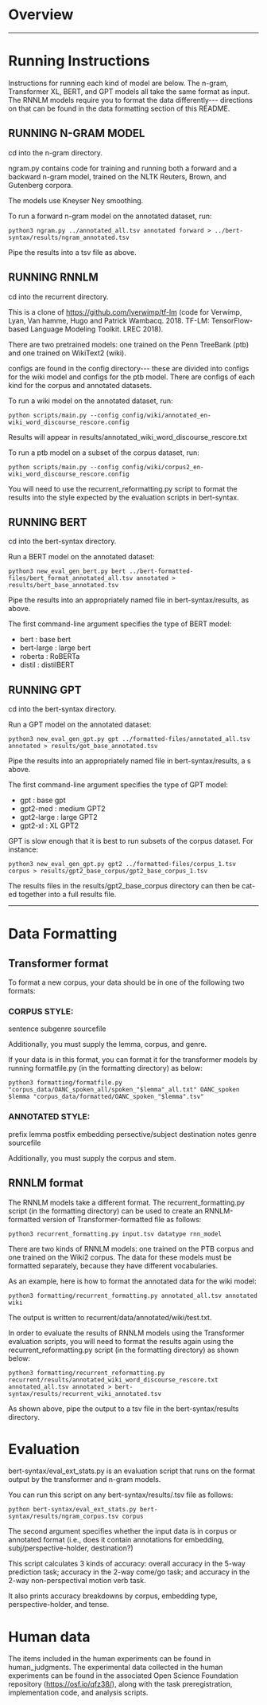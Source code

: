 # Overview

***

# Running Instructions

Instructions for running each kind of model are below. The n-gram, Transformer XL, BERT, and GPT models all take the same format as input. The RNNLM models require you to format the data differently--- directions on that can be found in the data formatting section of this README.

## RUNNING N-GRAM MODEL

cd into the n-gram directory.

ngram.py contains code for training and running both a forward and a backward n-gram model, trained on the NLTK Reuters, Brown, and Gutenberg corpora.

The models use Kneyser Ney smoothing.

To run a forward n-gram model on the annotated dataset, run:

```
python3 ngram.py ../annotated_all.tsv annotated forward > ../bert-syntax/results/ngram_annotated.tsv
```

Pipe the results into a tsv file as above.

## RUNNING RNNLM

cd into the recurrent directory. 

This is a clone of https://github.com/lverwimp/tf-lm (code for Verwimp, Lyan, Van hamme, Hugo and Patrick Wambacq. 2018. TF-LM: TensorFlow-based Language Modeling Toolkit. LREC 2018).

There are two pretrained models: one trained on the Penn TreeBank (ptb) and one trained on WikiText2 (wiki).

configs are found in the config directory--- these are divided into configs for the wiki model and configs for the ptb model. There are configs of each kind for the corpus and annotated datasets.

To run a wiki model on the annotated dataset, run:

```
python scripts/main.py --config config/wiki/annotated_en-wiki_word_discourse_rescore.config 
```

Results will appear in results/annotated_wiki_word_discourse_rescore.txt 

To run a ptb model on a subset of the corpus dataset, run:

```
python scripts/main.py --config config/wiki/corpus2_en-wiki_word_discourse_rescore.config 
```

You will need to use the recurrent_reformatting.py script to format the results into the style expected by the evaluation scripts in bert-syntax.

## RUNNING BERT

cd into the bert-syntax directory.

Run a BERT model on the annotated dataset:

```
python3 new_eval_gen_bert.py bert ../bert-formatted-files/bert_format_annotated_all.tsv annotated > results/bert_base_annotated.tsv
```

Pipe the results into an appropriately named file in bert-syntax/results, as above.

The first command-line argument specifies the type of BERT model:

* bert : base bert
* bert-large : large bert
* roberta : RoBERTa
* distil : distilBERT

## RUNNING GPT

cd into the bert-syntax directory.

Run a GPT model on the annotated dataset:

```
python3 new_eval_gen_gpt.py gpt ../formatted-files/annotated_all.tsv annotated > results/got_base_annotated.tsv
```

Pipe the results into an appropriately named file in bert-syntax/results, a
s above.

The first command-line argument specifies the type of GPT model:

* gpt : base gpt
* gpt2-med : medium GPT2
* gpt2-large : large GPT2
* gpt2-xl : XL GPT2

GPT is slow enough that it is best to run subsets of the corpus dataset. For instance:

```
python3 new_eval_gen_gpt.py gpt2 ../formatted-files/corpus_1.tsv corpus > results/gpt2_base_corpus/gpt2_base_corpus_1.tsv
```

The results files in the results/gpt2_base_corpus directory can then be cat-ed together into a full results file.

***

# Data Formatting

## Transformer format

To format a new corpus, your data should be in one of the following two formats:

### CORPUS STYLE:

sentence	subgenre	sourcefile

Additionally, you must supply the lemma, corpus, and genre.

If your data is in this format, you can format it for the transformer models by running formatfile.py (in the formatting directory) as below:

```
python3 formatting/formatfile.py "corpus_data/OANC_spoken_all/spoken_"$lemma"_all.txt" OANC_spoken $lemma "corpus_data/formatted/OANC_spoken_"$lemma".tsv"
```

### ANNOTATED STYLE:

prefix	lemma	postfix	embedding	persective/subject	destination	notes	genre	sourcefile

Additionally, you must supply the corpus and stem.


## RNNLM format

The RNNLM models take a different format. The recurrent_formatting.py script (in the formatting directory) can be used to create an RNNLM-formatted version of Transformer-formatted file as follows:

```
python3 recurrent_formatting.py input.tsv datatype rnn_model
```

There are two kinds of RNNLM models: one trained on the PTB corpus and one trained on the Wiki2 corpus. The data for these models must be formatted separately, because they have different vocabularies.

As an example, here is how to format the annotated data for the wiki model:

```
python3 formatting/recurrent_formatting.py annotated_all.tsv annotated wiki
```

The output is written to recurrent/data/annotated/wiki/test.txt.

In order to evaluate the results of RNNLM models using the Transformer evaluation scripts, you will need to format the results again using the recurrent_reformatting.py script (in the formatting directory) as shown below:

```
python3 formatting/recurrent_reformatting.py recurrent/results/annotated_wiki_word_discourse_rescore.txt annotated_all.tsv annotated > bert-syntax/results/recurrent_wiki_annotated.tsv
```

As shown above, pipe the output to a tsv file in the bert-syntax/results directory.

# Evaluation

bert-syntax/eval_ext_stats.py is an evaluation script that runs on the format output by the transformer and n-gram models.

You can run this script on any bert-syntax/results/.tsv file as follows:

```
python bert-syntax/eval_ext_stats.py bert-syntax/results/ngram_corpus.tsv corpus
```

The second argument specifies whether the input data is in corpus or annotated format (i.e., does it contain annotations for embedding, subj/perspective-holder, destination?)

This script calculates 3 kinds of accuracy: overall accuracy in the 5-way prediction task; accuracy in the 2-way come/go task; and accuracy in the 2-way non-perspectival motion verb task.

It also prints accuracy breakdowns by corpus, embedding type, perspective-holder, and tense.

# Human data

The items included in the human experiments can be found in human_judgments. The experimental data collected in the human experiments can be found in the associated Open Science Foundation repository (https://osf.io/qfz38/), along with the task preregistration, implementation code, and analysis scripts.
